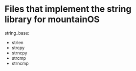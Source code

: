 <h1>Files that implement the string library for mountainOS</h1>

<p1>string_base:</p1>
<ul>
  <li>strlen</li>
  <li>strcpy</li>
  <li>strncpy</li>
  <li>strcmp</li>
  <li>strncmp</li>
</ul>


